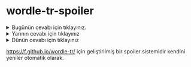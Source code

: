 # wordle-tr-spoiler

<details>
  <summary>Bugünün cevabı için tıklayınız.</summary>
  <br>
    <b> ferda </b>
</details>

<details>
  <summary>Yarının cevabı için tıklayınız</summary>
  <br>
   <b> mujik </b>
</details>

<details>
  <summary>Dünün cevabı için tıklayınız </summary>
  <br>
  <b> seyek </b>
</details>

https://f.github.io/wordle-tr/ için geliştirilmiş bir spoiler sistemidir kendini yeniler otomatik olarak.

